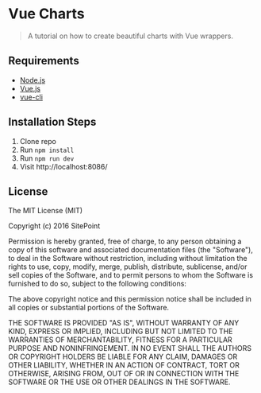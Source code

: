# Vue Charts

> A tutorial on how to create beautiful charts with Vue wrappers.

## Requirements

* [Node.js](http://nodejs.org/)
* [Vue.js](https://vuejs.org/)
* [vue-cli](https://github.com/vuejs/vue-cli)

## Installation Steps

1. Clone repo
2. Run `npm install`
3. Run `npm run dev`
4. Visit http://localhost:8086/

## License

The MIT License (MIT)

Copyright (c) 2016 SitePoint

Permission is hereby granted, free of charge, to any person obtaining a copy of this software and associated documentation files (the "Software"), to deal in the Software without restriction, including without limitation the rights to use, copy, modify, merge, publish, distribute, sublicense, and/or sell copies of the Software, and to permit persons to whom the Software is furnished to do so, subject to the following conditions:

The above copyright notice and this permission notice shall be included in all copies or substantial portions of the Software.

THE SOFTWARE IS PROVIDED "AS IS", WITHOUT WARRANTY OF ANY KIND, EXPRESS OR IMPLIED, INCLUDING BUT NOT LIMITED TO THE WARRANTIES OF MERCHANTABILITY, FITNESS FOR A PARTICULAR PURPOSE AND NONINFRINGEMENT. IN NO EVENT SHALL THE AUTHORS OR COPYRIGHT HOLDERS BE LIABLE FOR ANY CLAIM, DAMAGES OR OTHER LIABILITY, WHETHER IN AN ACTION OF CONTRACT, TORT OR OTHERWISE, ARISING FROM, OUT OF OR IN CONNECTION WITH THE SOFTWARE OR THE USE OR OTHER DEALINGS IN THE SOFTWARE.
